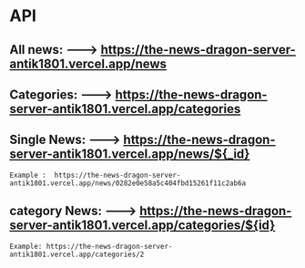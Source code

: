 # API
## All news: ---> https://the-news-dragon-server-antik1801.vercel.app/news
## Categories: ---> https://the-news-dragon-server-antik1801.vercel.app/categories
## Single News: ---> https://the-news-dragon-server-antik1801.vercel.app/news/${_id}
```
Example :  https://the-news-dragon-server-antik1801.vercel.app/news/0282e0e58a5c404fbd15261f11c2ab6a
```
## category News: ---> https://the-news-dragon-server-antik1801.vercel.app/categories/${id}
```
Example: https://the-news-dragon-server-antik1801.vercel.app/categories/2
```